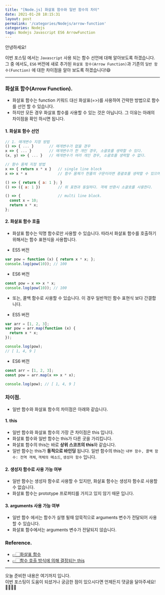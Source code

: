 ```yaml
---
title: "[Node.js] 화살표 함수와 일반 함수의 차이"
date: 2021-01-28 18:15:31
layout: post
permalink: '/categories/Nodejs/arrow-function'
categories: Nodejs
tags: Nodejs Javascript ES6 ArrowFunction
---
```


안녕하세요!

이번 포스팅 에서는 `Javascript` 사용 되는 함수 선언에 대해 알아보도록 하겠습니다.   
그 중 에서도, `ES6` 버전에 새로 추가된 `화살표 함수(Arrow Function)`과 기존의 `일반 함수(Function)` 에 대한 차이점을 알아 보도록 하겠습니다!😄 

-----


### 화살표 함수(Arrow Function).
- 화살표 함수는 function 키워드 대신 화살표(=>)를 사용하여 간략한 방법으로 함수를 선언 할 수 있습니다.
- 하지만 모든 경우 화살표 함수를 사용할 수 있는 것은 아닙니다. 그 이유는 아래의 차이점을 확인 하시면 됩니다.


#### 1. 화살표 함수 선언
```javascript
// 1. 매개변수 지정 방법
() => { ... }       // 매개변수가 없을 경우
x => { ... }        // 매개변수가 한 개인 경우, 소괄호를 생략할 수 있다.
(x, y) => { ... }   // 매개변수가 여러 개인 경우, 소괄호를 생략할 수 없다.

// 함수 몸체 지정 방법
x => { return x * x }   // single line block
x => x * x              // 함수 몸체가 한줄의 구문이라면 중괄호를 생략할 수 있으며 암묵적으로 return된다. 위 표현과 동일하다.

() => { return { a: 1 }; }
() => ({ a: 1 })        // 위 표현과 동일하다. 객체 반환시 소괄호를 사용한다.

() => {                 // multi line block.
  const x = 10;
  return x * x;
};
```


#### 2. 화살표 함수 호출
- 화살표 함수는 익명 함수로만 사용할 수 있습니다. 따라서 화살표 함수를 호출하기 위해서는 함수 표현식을 사용합니다.

- ES5 버전

```javascript
var pow = function (x) { return x * x; };
console.log(pow(10)); // 100
```

- ES6 버전

```javascript
const pow = x => x * x;
console.log(pow(10)); // 100
```

- 또는, 콜백 함수로 사용할 수 있습니다. 이 경우 일반적인 함수 표현식 보다 간결합니다.

- ES5 버전

```javascript
var arr = [1, 2, 3];
var pow = arr.map(function (x) {
  return x * x;
});

console.log(pow); 
// [ 1, 4, 9 ]
```

- ES6 버전

```javascript
const arr = [1, 2, 3];
const pow = arr.map(x => x * x);

console.log(pow); // [ 1, 4, 9 ]
```


### 차이점.
- 일반 함수와 화살표 함수의 차이점은 아래와 같습니다.

#### 1. this
- 일반 함수와 화살표 함수의 가장 큰 차이점은 this 입니다.
- 화살표 함수와 일반 함수는 this가 다른 곳을 가리킵니다.
- 화살표 함수의 this는 바로 **상위 스코프의 this**와 같습니다. 
- 일반 함수는 this가 **동적으로 바인딩** 됩니다. 일반 함수의 this는 `내부 함수, 콜백 함수: 전역 객체`, `객체의 메소드`, `생성자 함수` 입니다.

#### 2. 생성자 함수로 사용 가능 여부
- 일반 함수는 생성자 함수로 사용할 수 있지만, 화살표 함수는 생성자 함수로 사용할 수 없습니다.
- 화살표 함수는 prototype 프로퍼티를 가지고 있지 않기 때문 입니다.

#### 3. arguments 사용 가능 여부
- 일반 함수 에서는 함수가 실행 될때 암묵적으로 arguments 변수가 전달되어 사용할 수 있습니다.
- 화살표 함수에서는 arguments 변수가 전달되지 않습니다.


### Reference.
- [👉🏻화살표 함수](https://poiemaweb.com/es6-arrow-function)
- [👉🏻함수 호출 방식에 의해 결정되는 this](https://poiemaweb.com/js-this)

-----

오늘 준비한 내용은 여기까지 입니다.  
이번 포스팅이 도움이 되셨거나 궁금한 점이 있으시다면 언제든지 댓글을 달아주세요!🙋🏻‍♀️✨    
